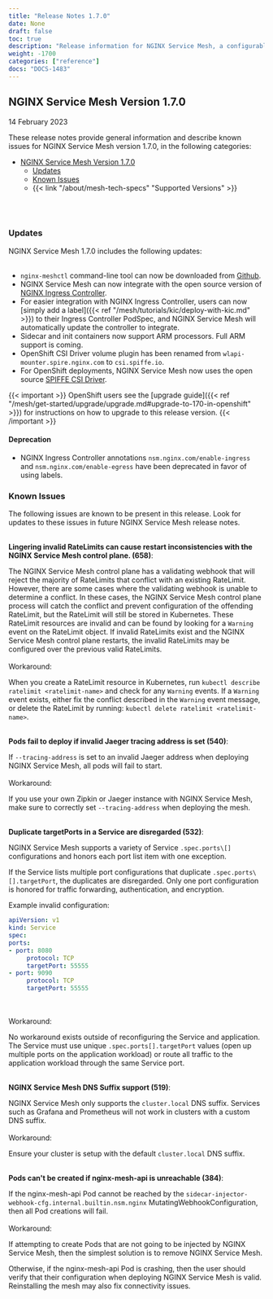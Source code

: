 ```yaml
---
title: "Release Notes 1.7.0"
date: None
draft: false
toc: true
description: "Release information for NGINX Service Mesh, a configurable, low‑latency infrastructure layer designed to handle a high volume of network‑based interprocess communication among application infrastructure services using application programming interfaces (APIs).  Lists of new features and known issues are provided."
weight: -1700
categories: ["reference"]
docs: "DOCS-1483"
---
```


## NGINX Service Mesh Version 1.7.0

14 February 2023

<!-- vale off -->

These release notes provide general information and describe known issues for NGINX Service Mesh version 1.7.0, in the following categories:

- [NGINX Service Mesh Version 1.7.0](#nginx-service-mesh-version-170)
  - [Updates](#updates)
  - [Known Issues](#known-issues)
  - {{< link "/about/mesh-tech-specs" "Supported Versions" >}}

<br/>
<br/>
<span id="170-updates"></a>

### **Updates**

NGINX Service Mesh 1.7.0 includes the following updates:
<br/><br/>

- `nginx-meshctl` command-line tool can now be downloaded from [Github](https://github.com/nginxinc/nginx-service-mesh/releases/latest).
- NGINX Service Mesh can now integrate with the open source version of [NGINX Ingress Controller](https://github.com/nginxinc/kubernetes-ingress).
- For easier integration with NGINX Ingress Controller, users can now [simply add a label]({{< ref "/mesh/tutorials/kic/deploy-with-kic.md" >}}) to their Ingress Controller PodSpec, and NGINX Service Mesh will automatically update the controller to integrate.
- Sidecar and init containers now support ARM processors. Full ARM support is coming.
- OpenShift CSI Driver volume plugin has been renamed from `wlapi-mounter.spire.nginx.com` to `csi.spiffe.io`.
- For OpenShift deployments, NGINX Service Mesh now uses the open source [SPIFFE CSI Driver](https://github.com/spiffe/spiffe-csi).

{{< important >}}
OpenShift users see the [upgrade guide]({{< ref "/mesh/get-started/upgrade/upgrade.md#upgrade-to-170-in-openshift" >}}) for instructions on how to upgrade to this release version.
{{< /important >}}


#### **Deprecation**

- NGINX Ingress Controller annotations `nsm.nginx.com/enable-ingress` and `nsm.nginx.com/enable-egress` have been deprecated in favor of using labels.

<span id="170-issues"></a>

### **Known Issues**

The following issues are known to be present in this release. Look for updates to these issues in future NGINX Service Mesh release notes.
<br/>


<br/>**Lingering invalid RateLimits can cause restart inconsistencies with the NGINX Service Mesh control plane. (658)**:
  <br/>

The NGINX Service Mesh control plane has a validating webhook that will reject the majority of RateLimits that conflict with an existing RateLimit. However, there are some cases where the validating webhook is unable to determine a conflict. In these cases, the NGINX Service Mesh control plane process will catch the conflict and prevent configuration of the offending RateLimit, but the RateLimit will still be stored in Kubernetes. These RateLimit resources are invalid and can be found by looking for a `Warning` event on the RateLimit object. If invalid RateLimits exist and the NGINX Service Mesh control plane restarts, the invalid RateLimits may be configured over the previous valid RateLimits.
  <br/>
  <br/>
  Workaround:
  <br/>

When you create a RateLimit resource in Kubernetes, run `kubectl describe ratelimit <ratelimit-name>` and check for any `Warning` events. If a `Warning` event exists, either fix the conflict described in the `Warning` event message, or delete the RateLimit by running: `kubectl delete ratelimit <ratelimit-name>`.


<br/>**Pods fail to deploy if invalid Jaeger tracing address is set (540)**:
  <br/>

If `--tracing-address` is set to an invalid Jaeger address when deploying NGINX Service Mesh, all pods will fail to start.
  <br/>
  <br/>
  Workaround:
  <br/>

If you use your own Zipkin or Jaeger instance with NGINX Service Mesh, make sure to correctly set `--tracing-address` when deploying the mesh.


<br/>**Duplicate targetPorts in a Service are disregarded (532)**:
  <br/>

NGINX Service Mesh supports a variety of Service `.spec.ports\[]` configurations and honors each port list item with one exception.

If the Service lists multiple port configurations that duplicate `.spec.ports\[].targetPort`, the duplicates are disregarded. Only one port configuration is honored for traffic forwarding, authentication, and encryption.

Example invalid configuration:


```yaml
apiVersion: v1
kind: Service
spec:
ports:
- port: 8080
     protocol: TCP
     targetPort: 55555
- port: 9090
     protocol: TCP
     targetPort: 55555
```

  <br/>
  <br/>
  Workaround:
  <br/>

No workaround exists outside of reconfiguring the Service and application. The Service must use unique `.spec.ports[].targetPort` values (open up multiple ports on the application workload) or route all traffic to the application workload through the same Service port.


<br/>**NGINX Service Mesh DNS Suffix support (519)**:
  <br/>

NGINX Service Mesh only supports the `cluster.local` DNS suffix. Services such as Grafana and Prometheus will not work in clusters with a custom DNS suffix.
  <br/>
  <br/>
  Workaround:
  <br/>

Ensure your cluster is setup with the default `cluster.local` DNS suffix.


<br/>**Pods can't be created if nginx-mesh-api is unreachable (384)**:
  <br/>

If the nginx-mesh-api Pod cannot be reached by the `sidecar-injector-webhook-cfg.internal.builtin.nsm.nginx` MutatingWebhookConfiguration, then all Pod creations will fail.
  <br/>
  <br/>
  Workaround:
  <br/>

If attempting to create Pods that are not going to be injected by NGINX Service Mesh, then the simplest solution is to remove NGINX Service Mesh.

Otherwise, if the nginx-mesh-api Pod is crashing, then the user should verify that their configuration when deploying NGINX Service Mesh is valid. Reinstalling the mesh may also fix connectivity issues.


